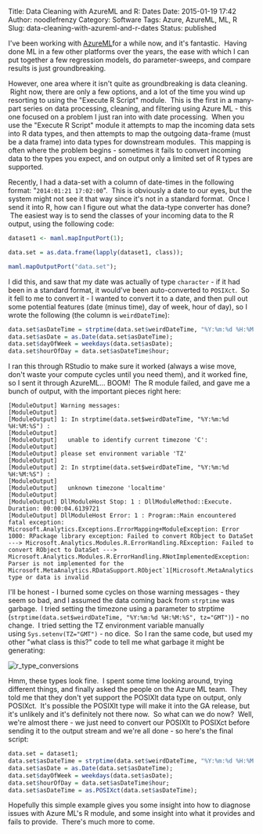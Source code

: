Title: Data Cleaning with AzureML and R: Dates
Date: 2015-01-19 17:42
Author: noodlefrenzy
Category: Software
Tags: Azure, AzureML, ML, R
Slug: data-cleaning-with-azureml-and-r-dates
Status: published

I've been working with
[AzureML](http://azure.microsoft.com/en-us/services/machine-learning/ "Azure Machine Learning")for
a while now, and it's fantastic.  Having done ML in a few other
platforms over the years, the ease with which I can put together a few
regression models, do parameter-sweeps, and compare results is just
groundbreaking.

However, one area where it isn't quite as groundbreaking is data
cleaning.  Right now, there are only a few options, and a lot of the
time you wind up resorting to using the "Execute R Script" module.  This
is the first in a many-part series on data processing, cleaning, and
filtering using Azure ML - this one focused on a problem I just ran into
with date processing.  When you use the "Execute R Script" module it
attempts to map the incoming data sets into R data types, and then
attempts to map the outgoing data-frame (must be a data frame) into data
types for downstream modules.  This mapping is often where the problem
begins - sometimes it fails to convert incoming data to the types you
expect, and on output only a limited set of R types are supported.

Recently, I had a data-set with a column of date-times in the following
format: "`2014:01:21 17:02:00`".  This is obviously a date to our eyes,
but the system might not see it that way since it's not in a standard
format.  Once I send it into R, how can I figure out what the data-type
converter has done?  The easiest way is to send the classes of your
incoming data to the R output, using the following code:

```R
dataset1 <- maml.mapInputPort(1);

data.set = as.data.frame(lapply(dataset1, class));

maml.mapOutputPort("data.set");
```

I did this, and saw that my date was actually of type `character` - if
it had been in a standard format, it would've been auto-converted
to `POSIXct`.  So it fell to me to convert it - I wanted to convert it
to a date, and then pull out some potential features (date (minus time),
day of week, hour of day), so I wrote the following (the column is
`weirdDateTime`):

```R
data.set$asDateTime = strptime(data.set$weirdDateTime, "%Y:%m:%d %H:%M:%S");
data.set$asDate = as.Date(data.set$asDateTime);
data.set$dayOfWeek = weekdays(data.set$asDate);
data.set$hourOfDay = data.set$asDateTime$hour;
```

I ran this through RStudio to make sure it worked (always a wise move,
don't waste your compute cycles until you need them), and it worked
fine, so I sent it through AzureML... BOOM!  The R module failed, and
gave me a bunch of output, with the important pieces right here:

```
[ModuleOutput] Warning messages:
[ModuleOutput] 
[ModuleOutput] 1: In strptime(data.set$weirdDateTime, "%Y:%m:%d %H:%M:%S") :
[ModuleOutput] 
[ModuleOutput]   unable to identify current timezone 'C':
[ModuleOutput] 
[ModuleOutput] please set environment variable 'TZ'
[ModuleOutput] 
[ModuleOutput] 2: In strptime(data.set$weirdDateTime, "%Y:%m:%d %H:%M:%S") :
[ModuleOutput] 
[ModuleOutput]   unknown timezone 'localtime'
[ModuleOutput] 
[ModuleOutput] DllModuleHost Stop: 1 : DllModuleMethod::Execute. Duration: 00:00:04.6139721
[ModuleOutput] DllModuleHost Error: 1 : Program::Main encountered fatal exception: Microsoft.Analytics.Exceptions.ErrorMapping+ModuleException: Error 1000: RPackage library exception: Failed to convert RObject to DataSet ---> Microsoft.Analytics.Modules.R.ErrorHandling.RException: Failed to convert RObject to DataSet ---> Microsoft.Analytics.Modules.R.ErrorHandling.RNotImplementedException: Parser is not implemented for the Microsoft.MetaAnalytics.RDataSupport.RObject`1[Microsoft.MetaAnalytics.RDataSupport.RObject] type or data is invalid
```

I'll be honest - I burned some cycles on those warning messages - they
seem so bad, and I assumed the data coming back from `strptime` was
garbage.  I tried setting the timezone using a parameter to strptime
(`strptime(data.set$weirdDateTime, "%Y:%m:%d %H:%M:%S", tz="GMT")`) - no
change.  I tried setting the TZ environment variable manually
using `Sys.setenv(TZ="GMT")` - no dice.  So I ran the same code, but
used my other "what class is this?" code to tell me what garbage it
might be generating:

![r\_type\_conversions]({filename}/images/r_type_conversions.png)

Hmm, these types look fine.  I spent some time looking around, trying
different things, and finally asked the people on the Azure ML team.
 They told me that they don't yet support the POSIXlt data type on
output, only POSIXct.  It's possible the POSIXlt type will make it into
the GA release, but it's unlikely and it's definitely not there now.  So
what can we do now?  Well, we're almost there - we just need to convert
our POSIXlt to POSIXct before sending it to the output stream and we're
all done - so here's the final script:

```R
data.set = dataset1;
data.set$asDateTime = strptime(data.set$weirdDateTime, "%Y:%m:%d %H:%M:%S");
data.set$asDate = as.Date(data.set$asDateTime);
data.set$dayOfWeek = weekdays(data.set$asDate);
data.set$hourOfDay = data.set$asDateTime$hour;
data.set$asDateTime = as.POSIXct(data.set$asDateTime);
```

Hopefully this simple example gives you some insight into how to
diagnose issues with Azure ML's R module, and some insight into what it
provides and fails to provide.  There's much more to come.

